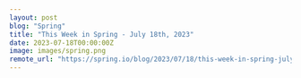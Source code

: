 ```yaml
---
layout: post
blog: "Spring"
title: "This Week in Spring - July 18th, 2023"
date: 2023-07-18T00:00:00Z
image: images/spring.png
remote_url: "https://spring.io/blog/2023/07/18/this-week-in-spring-july-18th-2023"
---
```

